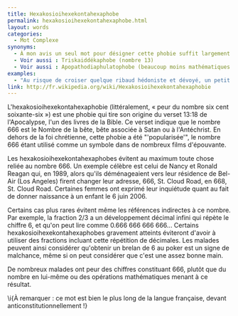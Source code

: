 ```yaml
---
title: Hexakosioihexekontahexaphobe
permalink: hexakosioihexekontahexaphobe.html
layout: words
categories:
  - Mot Complexe
synonyms:
  - À mon avis un seul mot pour désigner cette phobie suffit largement ;)
  - Voir aussi : Triskaiddékaphobe (nombre 13)
  - Voir aussi : Apopathodiaphulatophobe (beaucoup moins mathématiques !)
examples:
  - "Au risque de croiser quelque ribaud hédoniste et dévoyé, un petit exo pour samedi soir... attention, il n'est pas recommandé aux hexakosioihexekontahexaphobes !"
link: http://fr.wikipedia.org/wiki/Hexakosioihexekontahexaphobie
---
```


L'hexakosioihexekontahexaphobie (littéralement, « peur du nombre six cent soixante-six ») est une phobie qui tire son origine du verset 13:18 de l'Apocalypse, l'un des livres de la Bible. Ce verset indique que le nombre 666 est le Nombre de la bête, bête associée à Satan ou à l'Antéchrist. En dehors de la foi chrétienne, cette phobie a été "'popularisée'", le nombre 666 étant utilisé comme un symbole dans de nombreux films d'épouvante.

Les hexakosioihexekontahexaphobes évitent au maximum toute chose reliée au nombre 666. Un exemple célèbre est celui de Nancy et Ronald Reagan qui, en 1989, alors qu'ils déménageaient vers leur résidence de Bel-Air (Los Angeles) firent changer leur adresse, 666, St. Cloud Road, en 668, St. Cloud Road. Certaines femmes ont exprimé leur inquiétude quant au fait de donner naissance à un enfant le 6 juin 2006.

Certains cas plus rares évitent même les références indirectes à ce nombre. Par exemple, la fraction 2/3 a un développement décimal infini qui répète le chiffre 6, et qu'on peut lire comme 0.666 666 666 666... Certains hexakosioihexekontahexaphobes gravement atteints éviteront d'avoir à utiliser des fractions incluant cette répétition de décimales. Les malades peuvent ainsi considérer qu'obtenir un brelan de 6 au poker est un signe de malchance, même si on peut considérer que c'est une assez bonne main.

De nombreux malades ont peur des chiffres constituant 666, plutôt que du nombre en lui-même ou des opérations mathématiques menant à ce résultat.

\i{À remarquer : ce mot est bien le plus long de la langue française, 
devant anticonstitutionnellement !}
